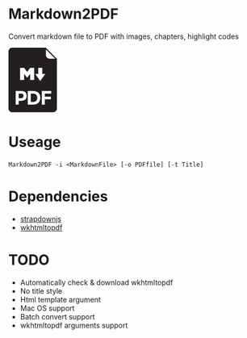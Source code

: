 # Markdown2PDF
Convert markdown file to PDF with images, chapters, highlight codes

![LOGO](docs/markdown2pdf.png)

# Useage

```shell
Markdown2PDF -i <MarkdownFile> [-o PDFfile] [-t Title]
```

# Dependencies

- [strapdownjs](http://strapdownjs.com/)
- [wkhtmltopdf](http://wkhtmltopdf.org/)

# TODO

- Automatically check & download wkhtmltopdf 
- No title style
- Html template argument
- Mac OS support
- Batch convert support
- wkhtmltopdf arguments support

